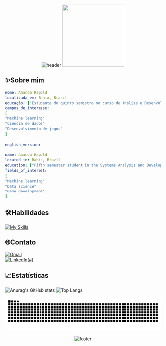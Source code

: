 <p align="center">
<img src="https://capsule-render.vercel.app/api?type=waving&height=270&color=0:DFD1FF,100:387ACF&text=Bem-vindo%20ao%20meu%20perfil%20do%20GitHub!&fontColor=FFFFFF&animation=fadeIn&fontSize=45&section=header"
  alt="header"/>
<img
loading="lazy"
width="200"
height="200"
sizes="auto, (max-width: 30em) 100vw, (max-width: 50em) 50vw, calc(33vw - 100px)"
src="https://tenor.com/view/cat-cat-on-computer-kennysgifs-funny-annoying-gif-27113404.gif"/>
</p>

## ✨Sobre mim

```yaml
nome: Amanda Rapold
localizada_em: Bahia, Brasil
educação: ["Estudante do quinto semestre no curso de Análise e Desenvolvimento de Sistemas"]
campos_de_interesse:
[
"Machine learning"
"Ciência de dados"
"Desenvolvimento de jogos"
]

english_version:

name: Amanda Rapold
located_in: Bahia, Brazil
education: ["Fifth semester student in the Systems Analysis and Development course"]
fields_of_interest:
[
"Machine learning"
"Data science"
"Game development"
]
```

## 🛠️Habilidades

[![My Skills](https://skillicons.dev/icons?i=java,javascript,python,html,css,mysql,github,figma,vscode,eclipse,androidstudio)](https://skillicons.dev)

## 🌐Contato
[![Gmail](https://img.shields.io/badge/amandarapolds@gmail.com-D14836?logo=gmail&logoColor=white)](#)<br>
[![LinkedIn](https://custom-icon-badges.demolab.com/badge/Amanda_Rapold-0A66C2?logo=linkedin-white&logoColor=fff&link=https://www.linkedin.com/in/amanda-rapold-a66394360)(#)](https://www.linkedin.com/in/amanda-rapold-a66394360)<br>

## 📈Estatísticas

![Anurag's GitHub stats](https://github-readme-stats.vercel.app/api?username=rapold&show_icons=true&theme=transparent)
![Top Langs](https://github-readme-stats.vercel.app/api/top-langs/?username=rapold&layout=compact)

<picture>
  <source media="(prefers-color-scheme: dark)" srcset="https://raw.githubusercontent.com/rapold/rapold/output/github-contribution-grid-snake-dark.svg">
  <source media="(prefers-color-scheme: light)" srcset="https://raw.githubusercontent.com/rapold/rapold/output/github-contribution-grid-snake.svg">
  <img alt="github contribution grid snake animation" src="https://raw.githubusercontent.com/rapold/rapold/output/github-contribution-grid-snake.svg">
</picture>

<p align="center">
<img src="https://capsule-render.vercel.app/api?type=waving&height=170&color=0:DFD1FF,100:387ACF&fontColor=FFFFFF&animation=fadeIn&fontSize=45&section=footer&textBg=false"
  alt="footer"/>
</p>
